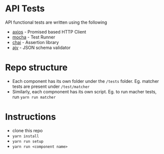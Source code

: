 # API Tests

API functional tests are written using the following

- [axios](https://github.com/axios/axios) - Promised based HTTP Client
- [mocha](https://github.com/mochajs/mocha) - Test Runner
- [chai](https://github.com/chaijs/chai) - Assertion library
- [ajv](https://github.com/ajv-validator/ajv) - JSON schema validator

# Repo structure

- Each component has its own folder under the `/tests` folder. Eg. matcher tests are present under `/test/matcher`
- Similarly, each compnonent has its own script. Eg. to run macher tests, run `yarn run matcher`

# Instructions

- clone this repo
- `yarn install`
- `yarn run setup`
- `yarn run <component name>`
